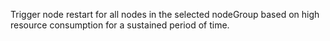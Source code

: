Trigger node restart for all nodes in the selected nodeGroup based on high resource consumption for a sustained period of time.